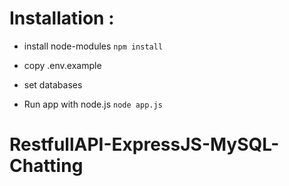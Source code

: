# Installation :

- install node-modules
`npm install`

- copy .env.example

- set databases

- Run app with node.js
`node app.js`


# RestfullAPI-ExpressJS-MySQL-Chatting

